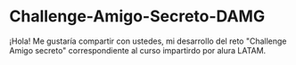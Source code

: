 # Challenge-Amigo-Secreto-DAMG
¡Hola! Me gustaría compartir con ustedes, mi desarrollo del reto "Challenge Amigo secreto" correspondiente al curso impartirdo por alura LATAM.
